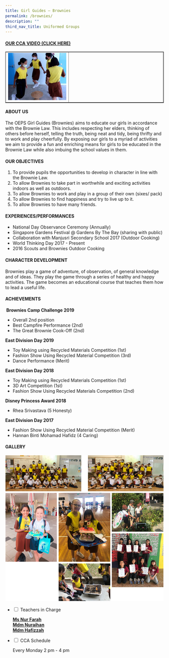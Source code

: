 ```yaml
---
title: Girl Guides – Brownies
permalink: /brownies/
description: ""
third_nav_title: Uniformed Groups
---
```

<h4><strong><a title="Our CCA Video (Click here)" href="https://drive.google.com/file/d/1zxlOuJxkIsubhGn4vyUDnNuOv-POKWtY/view" target="_blank" rel="noopener">OUR CCA VIDEO (CLICK HERE)</a></strong></h4>
<table style="border-collapse: collapse; width: 100%;" border="1">
<tbody>
<tr>
<td style="width: 40%;"><a href="https://drive.google.com/file/d/1zxlOuJxkIsubhGn4vyUDnNuOv-POKWtY/view"><img src="/images/gg1.jpg"></a></td>
<td style="width: 60%;">&nbsp;</td>
</tr>
</tbody>
</table>
<h4><strong>ABOUT US</strong></h4>
<p>The OEPS Girl Guides (Brownies) aims to educate our girls in accordance with the Brownie Law. This includes respecting her elders, thinking of others before herself, telling the truth, being neat and tidy, being thrifty and to work and play cheerfully. By exposing our girls to a myriad of activities we aim to provide a fun and enriching means for girls to be educated in the Brownie Law while also imbuing the school values in them.</p>
<h4><strong>OUR OBJECTIVES</strong></h4>
<ol>
<li>To provide pupils the opportunities to develop in character in line with the Brownie Law.</li>
<li>To allow Brownies to take part in worthwhile and exciting activities indoors as well as outdoors.</li>
<li>To allow Brownies to work and play in a group of their own (sixes/ pack)</li>
<li>To allow Brownies to find happiness and try to live up to it.</li>
<li>To allow Brownies to have many friends.</li>
</ol>
<h4><strong>EXPERIENCES/PERFORMANCES</strong></h4>
<ul>
<li aria-level="1">National Day Observance Ceremony (Annually)</li>
<li aria-level="1">Singapore Gardens Festival @ Gardens By The Bay (sharing with public)</li>
<li aria-level="1">Collaboration with Manjusri Secondary School 2017 (Outdoor Cooking)</li>
<li aria-level="1">World Thinking Day 2017 - Present</li>
<li aria-level="1">2016 Scouts and Brownies Outdoor Cooking</li>
</ul>
<h4><strong>CHARACTER DEVELOPMENT</strong></h4>
<p>Brownies play a game of adventure, of observation, of general knowledge and of ideas. They play the game through a series of healthy and happy activities. The game becomes an educational course that teaches them how to lead a useful life.</p>
<h4><strong>ACHIEVEMENTS</strong></h4>
<p><strong>&nbsp;Brownies Camp Challenge 2019</strong>&nbsp;</p>
<ul>
<li aria-level="1">Overall 2nd position</li>
<li aria-level="1">Best Campfire Performance (2nd)</li>
<li aria-level="1">The Great Brownie Cook-Off (2nd)</li>
</ul>
<p><strong>East Division Day 2019</strong></p>
<ul>
<li aria-level="1">Toy Making using Recycled Materials Competition (1st)</li>
<li aria-level="1">Fashion Show Using Recycled Material Competition (3rd)</li>
<li aria-level="1">Dance Performance (Merit)</li>
</ul>
<p><strong>East Division Day 2018</strong></p>
<ul>
<li aria-level="1">Toy Making using Recycled Materials Competition (1st)</li>
<li aria-level="1">3D Art Competition (1st)</li>
<li aria-level="1">Fashion Show Using Recycled Materials Competition (2nd)</li>
</ul>
<p><strong>Disney Princess Award 2018&nbsp;</strong></p>
<ul>
<li aria-level="1">Rhea Srivastava (5 Honesty)</li>
</ul>
<p><strong>East Division Day 2017</strong></p>
<ul>
<li aria-level="1">Fashion Show Using Recycled Material Competition (Merit)</li>
<li aria-level="1">Hannan Binti Mohamad Hafidz (4 Caring)</li>
</ul>
<h4><strong>GALLERY</strong></h4>
<img src="/images/gg2.png"><br>
<img src="/images/gg3.png">
<ul class="jekyllcodex_accordion">
<li><input id="accordion1" type="checkbox" /> <label for="accordion1">Teachers in Charge</label>
<div>
<p><span style="text-decoration: underline;"><strong>Ms Nur Farah<br /></strong><strong>Mdm Nuraihan<br /></strong><strong>Mdm Hafizzah</strong></span></p>
</div>
</li>
<li><input id="accordion2" type="checkbox" /> <label for="accordion2">CCA Schedule</label>
<div>
<p>Every Monday 2 pm - 4 pm</p>
</div>
</li>
</ul>